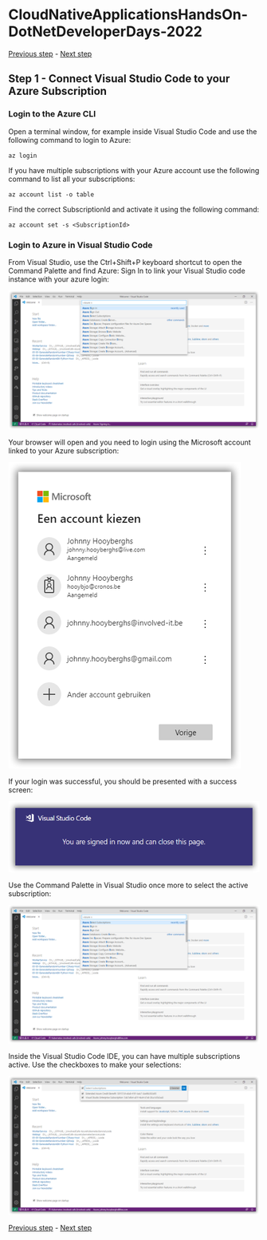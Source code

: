 # CloudNativeApplicationsHandsOn-DotNetDeveloperDays-2022

[Previous step](../../README.md) - [Next step](../step-02/README.md)

## Step 1 - Connect Visual Studio Code to your Azure Subscription

### Login to the Azure CLI

Open a terminal window, for example inside Visual Studio Code and use the following command to login to Azure:

```
az login
```

If you have multiple subscriptions with your Azure account use the following command to list all your subscriptions:

```
az account list -o table
```

Find the correct SubscriptionId and activate it using the following command:

```
az account set -s <SubscriptionId>
```

### Login to Azure in Visual Studio Code

From Visual Studio, use the Ctrl+Shift+P keyboard shortcut to open the Command Palette and find Azure: Sign In to link your Visual Studio code instance with your azure login:

![Azure: Sign In from Visual Studio Code](sshot-2.png)

Your browser will open and you need to login using the Microsoft account linked to your Azure subscription:

![Microsoft Account](sshot-3.png)

If your login was successful, you should be presented with a success screen:

![Azure: Sign In from Visual Studio Code](sshot-4.png)

Use the Command Palette in Visual Studio once more to select the active subscription:

![Azure: Sign In from Visual Studio Code](sshot-5.png)

Inside the Visual Studio Code IDE, you can have multiple subscriptions active. Use the checkboxes to make your selections:

![Azure: Sign In from Visual Studio Code](sshot-6.png)

[Previous step](../../README.md) - [Next step](../step-02/README.md)
